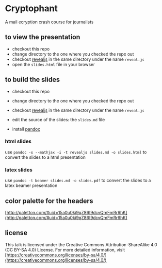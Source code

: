 # Cryptophant

A mail ecryption crash course for journalists

## to view the presentation

* checkout this repo
* change directory to the one where you checked the repo out
* checkout [revealjs](https://github.com/hakimel/reveal.js) in the same directory under the name `reveal.js`
* open the `slides.html` file in your browser

## to build the slides

* checkout this repo
* change directory to the one where you checked the repo out
* checkout [revealjs](https://github.com/hakimel/reveal.js) in the same directory under the name `reveal.js`
* edit the source of the slides: the `slides.md` file

* install [pandoc](https://github.com/jgm/pandoc/releases/)

### html slides

use `pandoc -s --mathjax -i -t revealjs slides.md -o slides.html` to convert the slides to a html presentation

### latex slides

use `pandoc -t beamer slides.md -o slides.pdf` to convert the slides to a latex beamer presentation


## color palette for the headers

[http://paletton.com/#uid=15a0u0ki9qZ86I9dcvQmFmRr6hK](http://paletton.com/#uid=15a0u0ki9qZ86I9dcvQmFmRr6hK)


## license

This talk is licensed under the Creative Commons Attribution-ShareAlike 4.0 (CC BY-SA 4.0) License. For more detailed information, visit [https://creativecommons.org/licenses/by-sa/4.0/](https://creativecommons.org/licenses/by-sa/4.0/)

